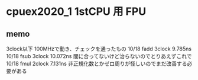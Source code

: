 # cpuex2020_1 1stCPU 用 FPU

## memo
3clock以下 100MHzで動き、チェックを通ったもの
10/18 fadd 3clock 9.785ns
10/18 fsub 3clock 10.072ns
間に合ってないけど治らないのでとりあえずこれで
10/18 fmul 2clock 7.131ns
非正規化数とかゼロ周りが怪しいのでまだ改善する必要がある
